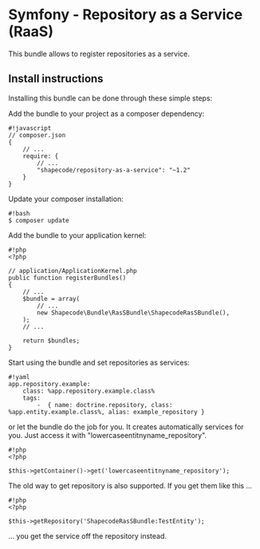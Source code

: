 Symfony - Repository as a Service (RaaS)
=======================

This bundle allows to register repositories as a service.

Install instructions
--------------------------------

Installing this bundle can be done through these simple steps:

Add the bundle to your project as a composer dependency:
```
#!javascript
// composer.json
{
    // ...
    require: {
        // ...
        "shapecode/repository-as-a-service": "~1.2"
    }
}
```

Update your composer installation:
```
#!bash
$ composer update
```

Add the bundle to your application kernel:
```
#!php
<?php

// application/ApplicationKernel.php
public function registerBundles()
{
	// ...
	$bundle = array(
		// ...
        new Shapecode\Bundle\RasSBundle\ShapecodeRasSBundle(),
	);
    // ...

    return $bundles;
}
```

Start using the bundle and set repositories as services:
```
#!yaml
app.repository.example:
    class: %app.repository.example.class%
    tags:
        -  { name: doctrine.repository, class: %app.entity.example.class%, alias: example_repository }
```

or let the bundle do the job for you. It creates automatically services for you. Just access it with "lowercaseentitnyname_repository".
 
```
#!php
<?php

$this->getContainer()->get('lowercaseentitnyname_repository');
```
 
The old way to get repository is also supported. If you get them like this ...

```
#!php
<?php

$this->getRepository('ShapecodeRasSBundle:TestEntity');
```

... you get the service off the repository instead.
